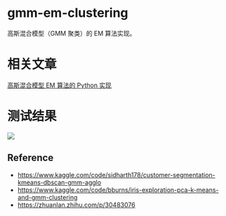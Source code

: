# gmm-em-clustering

高斯混合模型（GMM 聚类）的 EM 算法实现。

# 相关文章

[高斯混合模型 EM 算法的 Python 实现](http://www.codebelief.com/article/2017/11/gmm-em-algorithm-implementation-by-python/)

# 测试结果

![](http://static.codebelief.com/2017/11/24/gmm.png)

## Reference

- https://www.kaggle.com/code/sidharth178/customer-segmentation-kmeans-dbscan-gmm-agglo
- https://www.kaggle.com/code/bburns/iris-exploration-pca-k-means-and-gmm-clustering
- https://zhuanlan.zhihu.com/p/30483076
